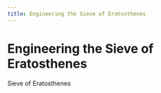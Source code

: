 ```yaml
---
title: Engineering the Sieve of Eratosthenes
---
```


# Engineering the Sieve of Eratosthenes

Sieve of Eratosthenes
